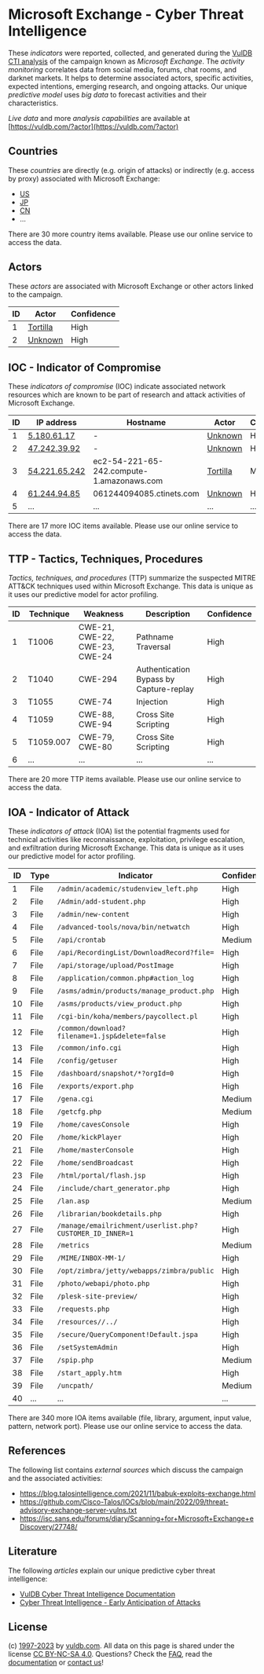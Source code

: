 # Microsoft Exchange - Cyber Threat Intelligence

These _indicators_ were reported, collected, and generated during the [VulDB CTI analysis](https://vuldb.com/?kb.cti) of the campaign known as _Microsoft Exchange_. The _activity monitoring_ correlates data from social media, forums, chat rooms, and darknet markets. It helps to determine associated actors, specific activities, expected intentions, emerging research, and ongoing attacks. Our unique _predictive model_ uses _big data_ to forecast activities and their characteristics.

_Live data_ and more _analysis capabilities_ are available at [https://vuldb.com/?actor](https://vuldb.com/?actor)

## Countries

These _countries_ are directly (e.g. origin of attacks) or indirectly (e.g. access by proxy) associated with Microsoft Exchange:

* [US](https://vuldb.com/?country.us)
* [JP](https://vuldb.com/?country.jp)
* [CN](https://vuldb.com/?country.cn)
* ...

There are 30 more country items available. Please use our online service to access the data.

## Actors

These _actors_ are associated with Microsoft Exchange or other actors linked to the campaign.

ID | Actor | Confidence
-- | ----- | ----------
1 | [Tortilla](https://vuldb.com/?actor.tortilla) | High
2 | [Unknown](https://vuldb.com/?actor.unknown) | High

## IOC - Indicator of Compromise

These _indicators of compromise_ (IOC) indicate associated network resources which are known to be part of research and attack activities of Microsoft Exchange.

ID | IP address | Hostname | Actor | Confidence
-- | ---------- | -------- | ----- | ----------
1 | [5.180.61.17](https://vuldb.com/?ip.5.180.61.17) | - | [Unknown](https://vuldb.com/?actor.unknown) | High
2 | [47.242.39.92](https://vuldb.com/?ip.47.242.39.92) | - | [Unknown](https://vuldb.com/?actor.unknown) | High
3 | [54.221.65.242](https://vuldb.com/?ip.54.221.65.242) | ec2-54-221-65-242.compute-1.amazonaws.com | [Tortilla](https://vuldb.com/?actor.tortilla) | Medium
4 | [61.244.94.85](https://vuldb.com/?ip.61.244.94.85) | 061244094085.ctinets.com | [Unknown](https://vuldb.com/?actor.unknown) | High
5 | ... | ... | ... | ...

There are 17 more IOC items available. Please use our online service to access the data.

## TTP - Tactics, Techniques, Procedures

_Tactics, techniques, and procedures_ (TTP) summarize the suspected MITRE ATT&CK techniques used within Microsoft Exchange. This data is unique as it uses our predictive model for actor profiling.

ID | Technique | Weakness | Description | Confidence
-- | --------- | -------- | ----------- | ----------
1 | T1006 | CWE-21, CWE-22, CWE-23, CWE-24 | Pathname Traversal | High
2 | T1040 | CWE-294 | Authentication Bypass by Capture-replay | High
3 | T1055 | CWE-74 | Injection | High
4 | T1059 | CWE-88, CWE-94 | Cross Site Scripting | High
5 | T1059.007 | CWE-79, CWE-80 | Cross Site Scripting | High
6 | ... | ... | ... | ...

There are 20 more TTP items available. Please use our online service to access the data.

## IOA - Indicator of Attack

These _indicators of attack_ (IOA) list the potential fragments used for technical activities like reconnaissance, exploitation, privilege escalation, and exfiltration during Microsoft Exchange. This data is unique as it uses our predictive model for actor profiling.

ID | Type | Indicator | Confidence
-- | ---- | --------- | ----------
1 | File | `/admin/academic/studenview_left.php` | High
2 | File | `/Admin/add-student.php` | High
3 | File | `/admin/new-content` | High
4 | File | `/advanced-tools/nova/bin/netwatch` | High
5 | File | `/api/crontab` | Medium
6 | File | `/api/RecordingList/DownloadRecord?file=` | High
7 | File | `/api/storage/upload/PostImage` | High
8 | File | `/application/common.php#action_log` | High
9 | File | `/asms/admin/products/manage_product.php` | High
10 | File | `/asms/products/view_product.php` | High
11 | File | `/cgi-bin/koha/members/paycollect.pl` | High
12 | File | `/common/download?filename=1.jsp&delete=false` | High
13 | File | `/common/info.cgi` | High
14 | File | `/config/getuser` | High
15 | File | `/dashboard/snapshot/*?orgId=0` | High
16 | File | `/exports/export.php` | High
17 | File | `/gena.cgi` | Medium
18 | File | `/getcfg.php` | Medium
19 | File | `/home/cavesConsole` | High
20 | File | `/home/kickPlayer` | High
21 | File | `/home/masterConsole` | High
22 | File | `/home/sendBroadcast` | High
23 | File | `/html/portal/flash.jsp` | High
24 | File | `/include/chart_generator.php` | High
25 | File | `/lan.asp` | Medium
26 | File | `/librarian/bookdetails.php` | High
27 | File | `/manage/emailrichment/userlist.php?CUSTOMER_ID_INNER=1` | High
28 | File | `/metrics` | Medium
29 | File | `/MIME/INBOX-MM-1/` | High
30 | File | `/opt/zimbra/jetty/webapps/zimbra/public` | High
31 | File | `/photo/webapi/photo.php` | High
32 | File | `/plesk-site-preview/` | High
33 | File | `/requests.php` | High
34 | File | `/resources//../` | High
35 | File | `/secure/QueryComponent!Default.jspa` | High
36 | File | `/setSystemAdmin` | High
37 | File | `/spip.php` | Medium
38 | File | `/start_apply.htm` | High
39 | File | `/uncpath/` | Medium
40 | ... | ... | ...

There are 340 more IOA items available (file, library, argument, input value, pattern, network port). Please use our online service to access the data.

## References

The following list contains _external sources_ which discuss the campaign and the associated activities:

* https://blog.talosintelligence.com/2021/11/babuk-exploits-exchange.html
* https://github.com/Cisco-Talos/IOCs/blob/main/2022/09/threat-advisory-exchange-server-vulns.txt
* https://isc.sans.edu/forums/diary/Scanning+for+Microsoft+Exchange+eDiscovery/27748/

## Literature

The following _articles_ explain our unique predictive cyber threat intelligence:

* [VulDB Cyber Threat Intelligence Documentation](https://vuldb.com/?kb.cti)
* [Cyber Threat Intelligence - Early Anticipation of Attacks](https://www.scip.ch/en/?labs.20201022)

## License

(c) [1997-2023](https://vuldb.com/?kb.changelog) by [vuldb.com](https://vuldb.com/?kb.about). All data on this page is shared under the license [CC BY-NC-SA 4.0](https://creativecommons.org/licenses/by-nc-sa/4.0/). Questions? Check the [FAQ](https://vuldb.com/?kb.faq), read the [documentation](https://vuldb.com/?kb) or [contact us](https://vuldb.com/?contact)!
